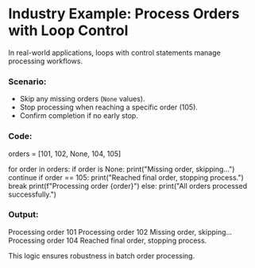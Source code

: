 # Industry Example: Process Orders with Loop Control

In real-world applications, loops with control statements manage processing workflows.

### Scenario:

- Skip any missing orders (`None` values).
- Stop processing when reaching a specific order (105).
- Confirm completion if no early stop.

### Code:

orders = [101, 102, None, 104, 105]

for order in orders:
if order is None:
print("Missing order, skipping...")
continue
if order == 105:
print("Reached final order, stopping process.")
break
print(f"Processing order {order}")
else:
print("All orders processed successfully.")

### Output:

Processing order 101
Processing order 102
Missing order, skipping...
Processing order 104
Reached final order, stopping process.

This logic ensures robustness in batch order processing.
